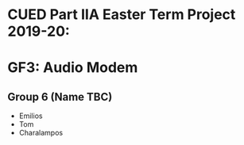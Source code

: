 # CUED Part IIA Easter Term Project 2019-20:
# GF3: Audio Modem
## Group 6 (Name TBC)
* Emilios
* Tom
* Charalampos
